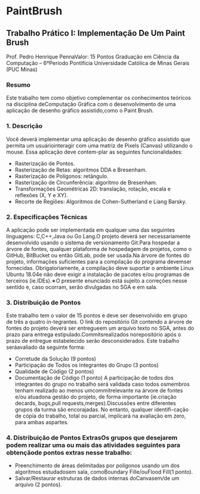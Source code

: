 # PaintBrush
## Trabalho Prático I: Implementação De Um Paint Brush
Prof. Pedro Henrique PennaValor: 15 Pontos
Graduação em Ciência da Computação – 6ºPeríodo
Pontifícia Universidade Católica de Minas Gerais (PUC Minas)
### Resumo
Este  trabalho  tem  como  objetivo  complementar  os  conhecimentos  teóricos  na  disciplina  deComputação Gráfica com o desenvolvimento de uma aplicação de desenho gráfico assistido,como o Paint Brush.
### 1.  Descrição
Você deverá implementar uma aplicação de desenho gráfico assistido que permita um usuáriointeragir com uma matriz de Pixels (Canvas) utilizando o mouse. Essa aplicação deve contem-plar as seguintes funcionalidades:
- Rasterização de Pontos.
- Rasterização de Retas: algoritmos DDA e Bresenham.
- Rasterização de Polígonos: retângulo.
- Rasterização de Circunferência: algoritmo de Bresenham.
- Transformações Geométricas 2D: translação, rotação, escala e reflexões (X, Y e XY).
- Recorte de Regiões: Algoritmos de Cohen-Sutherland e Liang Barsky.
### 2. Especificações Técnicas
A aplicação pode ser implementada em qualquer uma das seguintes linguagens: C,C++,Java ou Go Lang.O projeto deverá ser necessariamente desenvolvido usando o sistema de versionamento Git.Para hospedar a árvore de fontes, qualquer plataforma de hospedagem de projetos,  como o GitHub, BitBucket ou então GitLab, pode ser usada.Na árvore de fontes do projeto, informações suficientes para a compilação do programa devemser fornecidas. Obrigatoriamente, a compilação deve suportar o ambiente Linux Ubuntu 18.04e não deve exigir a instalação de pacotes e/ou programas de terceiros (ie.IDEs).∗O presente enunciado está sujeito a correções nesse sentido e, caso ocorram, serão divulgadas no SGA e em sala.
### 3. Distribuição de Pontos
Este trabalho tem o valor de 15 pontos e deve ser desenvolvido em grupo de três a quatro in-tegrantes. O link do repositório Git contendo a árvore de fontes do projeto deverá ser entregueem um arquivo texto no SGA, antes do prazo para entrega estipulado.Commitsrealizados norepositório após o prazo de entregue estabelecido serão desconsiderados.  Este trabalho seráavaliado da seguinte forma:
* Corretude da Solução (9 pontos)
* Participação de Todos os Integrantes do Grupo (3 pontos)
* Qualidade de Código (2 pontos)
* Documentação de Código (1 ponto)
A  participação  de  todos  dos  integrantes  do  grupo  no  trabalho  será  validada  caso  todos  osmembros tenham realizado ao menos umcommitrelevante na árvore de fontes e/ou atuadona gestão do projeto, de forma importante (ie.criação decards, bugs,pull requests,merges).Discussões entre diferentes grupos da turma são encorajadas.  No entanto, qualquer identifi-cação de cópia do trabalho,  total ou parcial,  implicará na avaliação em zero,  para ambas aspartes.
### 4. Distribuição de Pontos ExtrasOs grupos que desejarem podem realizar uma ou mais das atividades seguintes para obtençãode pontos extras nesse trabalho:
* Preenchimento de áreas delimitadas por polígonos usando um dos algoritmos estudadosem sala, comoBoundary Fille/ouFlood Fill(1 ponto).
* Salvar/Restaurar estruturas de dados internas doCanvasem/de um arquivo (2 pontos).
